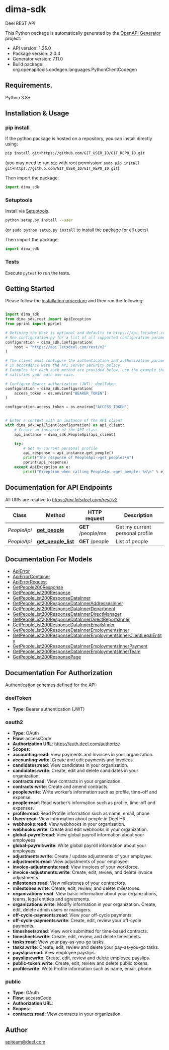 # dima-sdk
Deel REST API

This Python package is automatically generated by the [OpenAPI Generator](https://openapi-generator.tech) project:

- API version: 1.25.0
- Package version: 2.0.4
- Generator version: 7.11.0
- Build package: org.openapitools.codegen.languages.PythonClientCodegen

## Requirements.

Python 3.8+

## Installation & Usage
### pip install

If the python package is hosted on a repository, you can install directly using:

```sh
pip install git+https://github.com/GIT_USER_ID/GIT_REPO_ID.git
```
(you may need to run `pip` with root permission: `sudo pip install git+https://github.com/GIT_USER_ID/GIT_REPO_ID.git`)

Then import the package:
```python
import dima_sdk
```

### Setuptools

Install via [Setuptools](http://pypi.python.org/pypi/setuptools).

```sh
python setup.py install --user
```
(or `sudo python setup.py install` to install the package for all users)

Then import the package:
```python
import dima_sdk
```

### Tests

Execute `pytest` to run the tests.

## Getting Started

Please follow the [installation procedure](#installation--usage) and then run the following:

```python

import dima_sdk
from dima_sdk.rest import ApiException
from pprint import pprint

# Defining the host is optional and defaults to https://api.letsdeel.com/rest/v2
# See configuration.py for a list of all supported configuration parameters.
configuration = dima_sdk.Configuration(
    host = "https://api.letsdeel.com/rest/v2"
)

# The client must configure the authentication and authorization parameters
# in accordance with the API server security policy.
# Examples for each auth method are provided below, use the example that
# satisfies your auth use case.

# Configure Bearer authorization (JWT): deelToken
configuration = dima_sdk.Configuration(
    access_token = os.environ["BEARER_TOKEN"]
)

configuration.access_token = os.environ["ACCESS_TOKEN"]


# Enter a context with an instance of the API client
with dima_sdk.ApiClient(configuration) as api_client:
    # Create an instance of the API class
    api_instance = dima_sdk.PeopleApi(api_client)

    try:
        # Get my current personal profile
        api_response = api_instance.get_people()
        print("The response of PeopleApi->get_people:\n")
        pprint(api_response)
    except ApiException as e:
        print("Exception when calling PeopleApi->get_people: %s\n" % e)

```

## Documentation for API Endpoints

All URIs are relative to *https://api.letsdeel.com/rest/v2*

Class | Method | HTTP request | Description
------------ | ------------- | ------------- | -------------
*PeopleApi* | [**get_people**](docs/PeopleApi.md#get_people) | **GET** /people/me | Get my current personal profile
*PeopleApi* | [**get_people_list**](docs/PeopleApi.md#get_people_list) | **GET** /people | List of people


## Documentation For Models

 - [ApiError](docs/ApiError.md)
 - [ApiErrorContainer](docs/ApiErrorContainer.md)
 - [ApiErrorRequest](docs/ApiErrorRequest.md)
 - [GetPeople200Response](docs/GetPeople200Response.md)
 - [GetPeopleList200Response](docs/GetPeopleList200Response.md)
 - [GetPeopleList200ResponseDataInner](docs/GetPeopleList200ResponseDataInner.md)
 - [GetPeopleList200ResponseDataInnerAddressesInner](docs/GetPeopleList200ResponseDataInnerAddressesInner.md)
 - [GetPeopleList200ResponseDataInnerDepartment](docs/GetPeopleList200ResponseDataInnerDepartment.md)
 - [GetPeopleList200ResponseDataInnerDirectManager](docs/GetPeopleList200ResponseDataInnerDirectManager.md)
 - [GetPeopleList200ResponseDataInnerDirectReportsInner](docs/GetPeopleList200ResponseDataInnerDirectReportsInner.md)
 - [GetPeopleList200ResponseDataInnerEmailsInner](docs/GetPeopleList200ResponseDataInnerEmailsInner.md)
 - [GetPeopleList200ResponseDataInnerEmploymentsInner](docs/GetPeopleList200ResponseDataInnerEmploymentsInner.md)
 - [GetPeopleList200ResponseDataInnerEmploymentsInnerClientLegalEntity](docs/GetPeopleList200ResponseDataInnerEmploymentsInnerClientLegalEntity.md)
 - [GetPeopleList200ResponseDataInnerEmploymentsInnerPayment](docs/GetPeopleList200ResponseDataInnerEmploymentsInnerPayment.md)
 - [GetPeopleList200ResponseDataInnerEmploymentsInnerTeam](docs/GetPeopleList200ResponseDataInnerEmploymentsInnerTeam.md)
 - [GetPeopleList200ResponsePage](docs/GetPeopleList200ResponsePage.md)


<a id="documentation-for-authorization"></a>
## Documentation For Authorization


Authentication schemes defined for the API:
<a id="deelToken"></a>
### deelToken

- **Type**: Bearer authentication (JWT)

<a id="oauth2"></a>
### oauth2

- **Type**: OAuth
- **Flow**: accessCode
- **Authorization URL**: https://auth.deel.com/authorize
- **Scopes**: 
 - **accounting:read**: View payments and invoices in your organization.
 - **accounting:write**: Create and edit payments and invoices.
 - **candidates:read**: View candidates in your organization.
 - **candidates:write**: Create, edit and delete candidates in your organization.
 - **contracts:read**: View contracts in your organization.
 - **contracts:write**: Create and amend contracts.
 - **people:write**: Write worker’s information such as profile, time-off and expense.
 - **people:read**: Read worker’s information such as profile, time-off and expenses.
 - **profile:read**: Read Profile information such as name, email, phone
 - **Users:read**: View information about people in Deel HR.
 - **webhooks:read**: View webhooks in your organization.
 - **webhooks:write**: Create and edit webhooks in your organization.
 - **global-payroll:read**: View global payroll information about your employees.
 - **global-payroll:write**: Write global payroll information about your employees.
 - **adjustments:write**: Create / update adjustments of your employee.
 - **adjustments:read**: View adjustments of your employee.
 - **invoice-adjustments:read**: View invoices of your workforce.
 - **invoice-adjustments:write**: Create, edit, review, and delete invoice adjustments.
 - **milestones:read**: View milestones of your contractors.
 - **milestones:write**: Create, edit, review, and delete milestones.
 - **organizations:read**: View basic information about your organizations, teams, legal entities and agreements.
 - **organizations:write**: Modify information in your organization. Create, edit, delete admin users or managers.
 - **off-cycle-payments:read**: View your off-cycle payments.
 - **off-cycle-payments:write**: Create, edit, review your off-cycle payments.
 - **timesheets:read**: View work submitted for time-based contracts.
 - **timesheets:write**: Create, edit, review, and delete timesheets.
 - **tasks:read**: View your pay-as-you-go tasks.
 - **tasks:write**: Create, edit, review and delete your pay-as-you-go tasks.
 - **payslips:read**: View employee payslips.
 - **payslips:write**: Create, edit, review and delete employee payslips.
 - **public-token:write**: Create, edit, review and delete public tokens.
 - **profile:write**: Write Profile information such as name, email, phone

<a id="public"></a>
### public

- **Type**: OAuth
- **Flow**: accessCode
- **Authorization URL**: 
- **Scopes**: 
 - **contracts:read**: View contracts in your organization.


## Author

apiteam@deel.com


